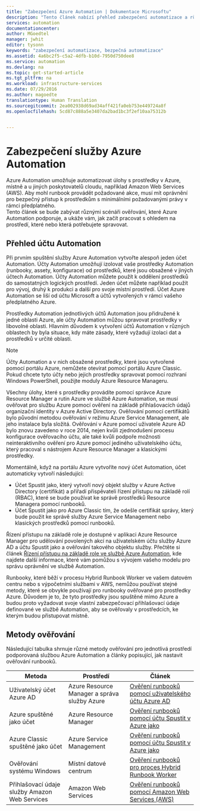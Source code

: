 ```yaml
---
title: "Zabezpečení Azure Automation | Dokumentace Microsoftu"
description: "Tento článek nabízí přehled zabezpečení automatizace a různé metody ověřování, které jsou dostupné pro účty Automation ve službě Azure Automation."
services: automation
documentationcenter: 
author: MGoedtel
manager: jwhit
editor: tysonn
keywords: "zabezpečení automatizace, bezpečná automatizace"
ms.assetid: 4a6bc2f5-c5a2-4dfb-b10d-7950d750dee8
ms.service: automation
ms.devlang: na
ms.topic: get-started-article
ms.tgt_pltfrm: na
ms.workload: infrastructure-services
ms.date: 07/29/2016
ms.author: magoedte
translationtype: Human Translation
ms.sourcegitcommit: 2ea002938d69ad34aff421fa0eb753e449724a8f
ms.openlocfilehash: 5cd87c888a5e3407da2bad1bc3f2ef10aa75312b


---
```

# <a name="azure-automation-security"></a>Zabezpečení služby Azure Automation
Azure Automation umožňuje automatizovat úlohy s prostředky v Azure, místně a u jiných poskytovatelů cloudu, například Amazon Web Services (AWS).  Aby mohl runbook provádět požadované akce, musí mít oprávnění pro bezpečný přístup k prostředkům s minimálními požadovanými právy v rámci předplatného.  
Tento článek se bude zabývat různými scénáři ověřování, které Azure Automation podporuje, a ukáže vám, jak začít pracovat s ohledem na prostředí, které nebo která potřebujete spravovat.  

## <a name="automation-account-overview"></a>Přehled účtu Automation
Při prvním spuštění služby Azure Automation vytvořte alespoň jeden účet Automation. Účty Automation umožňují izolovat vaše prostředky Automation (runbooky, assety, konfigurace) od prostředků, které jsou obsažené v jiných účtech Automation. Účty Automation můžete použít k oddělení prostředků do samostatných logických prostředí. Jeden účet můžete například použít pro vývoj, druhý k produkci a další pro svoje místní prostředí.  Účet Azure Automation se liší od účtu Microsoft a účtů vytvořených v rámci vašeho předplatného Azure.

Prostředky Automation jednotlivých účtů Automation jsou přidružené k jedné oblasti Azure, ale účty Automation můžou spravovat prostředky v libovolné oblasti. Hlavním důvodem k vytvoření účtů Automation v různých oblastech by byla situace, kdy máte zásady, které vyžadují izolaci dat a prostředků v určité oblasti.

> [!NOTE]
> Účty Automation a v nich obsažené prostředky, které jsou vytvořené pomocí portálu Azure, nemůžete otevírat pomocí portálu Azure Classic. Pokud chcete tyto účty nebo jejich prostředky spravovat pomocí rozhraní Windows PowerShell, použijte moduly Azure Resource Manageru.
> 
> 

Všechny úlohy, které s prostředky provádíte pomocí správce Azure Resource Manager a rutin Azure ve službě Azure Automation, se musí ověřovat pro službu Azure pomocí ověření na základě přihlašovacích údajů organizační identity v Azure Active Directory.  Ověřování pomocí certifikátů bylo původní metodou ověřování v režimu Azure Service Management, ale jeho instalace byla složitá.  Ověřování v Azure pomocí uživatele Azure AD bylo znovu zavedeno v roce 2014, nejen kvůli zjednodušení procesu konfigurace ověřovacího účtu, ale také kvůli podpoře možnosti neinteraktivního ověření pro Azure pomocí jediného uživatelského účtu, který pracoval s nástrojem Azure Resource Manager a klasickými prostředky.   

Momentálně, když na portálu Azure vytvoříte nový účet Automation, účet automaticky vytvoří následující:

* Účet Spustit jako, který vytvoří nový objekt služby v Azure Active Directory (certifikát) a přiřadí přispěvateli řízení přístupu na základě rolí (RBAC), které se bude používat ke správě prostředků Resource Managera pomocí runbooků.
* Účet Spustit jako pro Azure Classic tím, že odešle certifikát správy, který bude použit ke správě služby Azure Service Management nebo klasických prostředků pomocí runbooků.  

Řízení přístupu na základě role je dostupné v aplikaci Azure Resource Manager pro udělování povolených akcí na uživatelském účtu služby Azure AD a účtu Spustit jako a ověřování takového objektu služby.  Přečtěte si článek [Řízení přístupu na základě role ve službě Azure Automation](automation-role-based-access-control.md), kde najdete další informace, které vám pomůžou s vývojem vašeho modelu pro správu oprávnění ve službě Automation.  

Runbooky, které běží v procesu Hybrid Runbook Worker ve vašem datovém centru nebo s výpočetními službami v AWS, nemůžou používat stejné metody, které se obvykle používají pro runbooky ověřované pro prostředky Azure.  Důvodem je to, že tyto prostředky jsou spuštěné mimo Azure a budou proto vyžadovat svoje vlastní zabezpečovací přihlašovací údaje definované ve službě Automation, aby se ověřovaly v prostředcích, ke kterým budou přistupovat místně.  

## <a name="authentication-methods"></a>Metody ověřování
Následující tabulka shrnuje různé metody ověřování pro jednotlivá prostředí podporovaná službou Azure Automation a články popisující, jak nastavit ověřování runbooků.

| Metoda | Prostředí | Článek |
| --- | --- | --- |
| Uživatelský účet Azure AD |Azure Resource Manager a správa služby Azure |[Ověření runbooků pomocí uživatelského účtu Azure AD](automation-sec-configure-aduser-account.md) |
| Azure spuštěné jako účet |Azure Resource Manager |[Ověření runbooků pomocí účtu Spustit v Azure jako](automation-sec-configure-azure-runas-account.md) |
| Azure Classic spuštěné jako účet |Azure Service Management |[Ověření runbooků pomocí účtu Spustit v Azure jako](automation-sec-configure-azure-runas-account.md) |
| Ověřování systému Windows |Místní datové centrum |[Ověření runbooků pro proces Hybrid Runbook Worker](automation-hybrid-runbook-worker.md) |
| Přihlašovací údaje služby Amazon Web Services |Amazon Web Services |[Ověření runbooků pomocí Amazon Web Services (AWS)](automation-sec-configure-aws-account.md) |




<!--HONumber=Nov16_HO2-->


